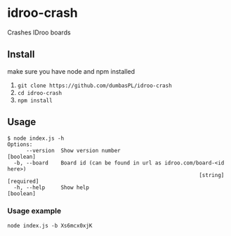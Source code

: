 # idroo-crash
Crashes IDroo boards

## Install
make sure you have node and npm installed
1. `git clone https://github.com/dumbasPL/idroo-crash`
2. `cd idroo-crash`
3. `npm install`

## Usage
```
$ node index.js -h
Options:
      --version  Show version number                                   [boolean]
  -b, --board    Board id (can be found in url as idroo.com/board-<id here>)
                                                             [string] [required]
  -h, --help     Show help                                             [boolean]
```
### Usage example
`node index.js -b Xs6mcx0xjK`
